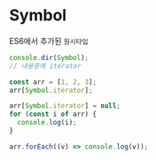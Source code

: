 # Symbol

ES6에서 추가된 `원시타입`

```js
console.dir(Symbol);
// 내용중에 iterator

const arr = [1, 2, 3];
arr[Symbol.iterator];
```

```js
arr[Symbol.iterator] = null;
for (const i of arr) {
  console.log(i);
}

arr.forEach((v) => console.log(v));
```
